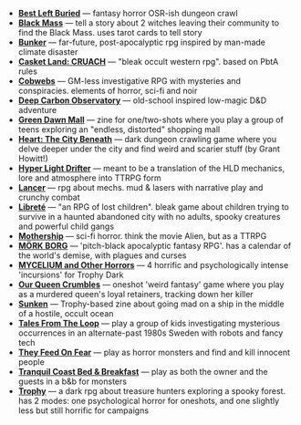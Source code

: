<!-- TITLE: RPGs -->
<!-- SUBTITLE: Short summaries of various TTRPGS -->

- **[Best Left Buried](https://www.drivethrurpg.com/product/254584/Best-Left-Buried-Cryptdiggers-Guide-To-Survival)** — fantasy horror OSR-ish dungeon crawl
- **[Black Mass](https://www.kickstarter.com/projects/willjobst/black-mass/description)** — tell a story about 2 witches leaving their community to find the Black Mass. uses tarot cards to tell story
- **[Bunker](https://www.kickstarter.com/projects/hauntedmeat/bunker-an-osr-zine/description)** — far-future, post-apocalyptic rpg inspired by man-made climate disaster
- **[Casket Land: CRUACH](https://www.kickstarter.com/projects/bones/casket-land-cruach/description)** — "bleak occult western rpg". based on PbtA rules
- **[Cobwebs](https://www.kickstarter.com/projects/exaltedfuneral/cobwebs/description)** — GM-less investigative RPG with mysteries and conspiracies. elements of horror, sci-fi and noir
- **[Deep Carbon Observatory](https://www.kickstarter.com/projects/gawain/deep-carbon-observatory-remastered/description)** — old-school inspired low-magic D&D adventure
- **[Green Dawn Mall](https://www.kickstarter.com/projects/2060348300/green-dawn-mall-a-zine-quest-game-0/description)** — zine for one/two-shots where you play a group of teens exploring an "endless, distorted" shopping mall
- **[Heart: The City Beneath](https://www.kickstarter.com/projects/gshowitt/heart-the-city-beneath/description)** ⁠— dark dungeon crawling game where you delve deeper under the city and find weird and scarier stuff (by Grant Howitt!)
- **[Hyper Light Drifter](https://www.kickstarter.com/projects/metalweavegames/hld-rpg/description)** ⁠— meant to be a translation of the HLD mechanics, lore and atmosphere into TTRPG form
- **[Lancer](https://www.kickstarter.com/projects/massifpress/lancer/description)** ⁠— rpg about mechs. mud & lasers with narrative play and crunchy combat
- **[Libreté](https://www.kickstarter.com/projects/gmdk/librete-an-rpg-of-lost-children/description)** — "an RPG of lost children". bleak game about children trying to survive in a haunted abandoned city with no adults, spooky creatures and powerful child gangs 
- **[Mothership](https://www.mothershiprpg.com/)** ⁠— sci-fi horror. think the movie Alien, but as a TTRPG
- **[MÖRK BORG](https://www.kickstarter.com/projects/jnohr/mork-borg/description)** — 'pitch-black apocalyptic fantasy RPG'. has a calendar of the world's demise, with plagues and curses
- **[MYCELIUM and Other Horrors](https://www.kickstarter.com/projects/tknyarlathotep/mycelium-and-other-horrors-4-incursions-for-trophy-dark-rpg/description)** — 4 horrific and psychologically intense 'incursions' for Trophy Dark
- **[Our Queen Crumbles](https://www.kickstarter.com/projects/blooperly/our-queen-crumbles-a-weird-fantasy-rpg/description)** — oneshot 'weird fantasy' game where you play as a murdered queen's loyal retainers, tracking down her killer
- **[Sunken](https://www.kickstarter.com/projects/mikemartens/sunken/description)** — Trophy-based zine about going mad on a ship in the middle of a hostile, occult ocean
- **[Tales From The Loop](https://frialigan.se/en/games/tales-from-the-loop/)** — play a group of kids investigating mysterious occurrences in an alternate-past 1980s Sweden with robots and fancy tech
- **[They Feed On Fear](https://www.kickstarter.com/projects/alexeivella/they-feed-on-fear-a-horror-rpg/description)** — play as horror monsters and find and kill innocent people
- **[Tranquil Coast Bed & Breakfast](https://worldchampgameco.itch.io/tranquil-coast-bed-breakfast)** — play as both the owner and the guests in a b&b for monsters
- **[Trophy](https://www.kickstarter.com/projects/gauntlet/trophy-rpg/description)** — a dark rpg about treasure hunters exploring a spooky forest. has 2 modes: one psychological horror for oneshots, and one slightly less but still horrific for campaigns